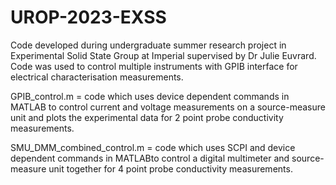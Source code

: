 # UROP-2023-EXSS
Code developed during undergraduate summer research project in Experimental Solid State Group at Imperial supervised by Dr Julie Euvrard. Code was used to control multiple instruments with GPIB interface for electrical characterisation measurements.

GPIB_control.m = code which uses device dependent commands in MATLAB to control current and voltage measurements on a source-measure unit and plots the experimental data for 2 point probe conductivity measurements.

SMU_DMM_combined_control.m = code which uses SCPI and device dependent commands in MATLABto control a digital multimeter and source-measure unit together for 4 point probe conductivity measurements.
